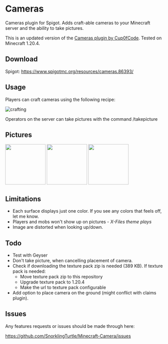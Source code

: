 Cameras
========

Cameras plugin for Spigot. Adds craft-able cameras to your Minecraft server and the ability to take pictures. 

This is an updated version of the [Cameras plugin by Cup0fCode](https://github.com/Cup0fCode/Cameras/). Tested on Minecraft 1.20.4.

## Download

Spigot: https://www.spigotmc.org/resources/cameras.86393/

## Usage
Players can craft cameras using the following recipe:

![crafting](https://i.imgur.com/lUvd8wE.png)

Operators on the server can take pictures with the command /takepicture
## Pictures

<img src="https://i.imgur.com/Bzi99fL.png" width="128">
<img src="https://i.imgur.com/YRiBxGn.png" width="128">
<img src="https://i.imgur.com/pstXzfc.png" width="128">

## Limitations
* Each surface displays just one color. If you see any colors that feels off, let me know.
* Players and mobs won't show up on pictures - *X-Files theme plays*
* Image are distorted when looking up/down.

## Todo
* Test with Geyser
* Don't take picture, when cancelling placement of camera.
* Check if downloading the texture pack zip is needed (389 KB). If texture pack is needed:
  * Move texture pack zip to this repository 
  * Upgrade texture pack to 1.20.4
  * Make the url to texture pack configurable
* Add option to place camera on the ground (might conflict with claims plugin).

## Issues

Any features requests or issues should be made through here:

https://github.com/SnorklingTurtle/Minecraft-Camera/issues
